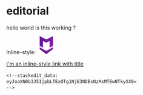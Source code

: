 # editorial
hello world is this working ?

Inline-style: 
![alt text](https://github.com/adam-p/markdown-here/raw/master/src/common/images/icon48.png "Logo Title Text 1")

[I'm an inline-style link with title](https://www.google.com "Google's Homepage")

```
<!--stackedit_data:
eyJoaXN0b3J5IjpbLTExOTg1NjE3NDEsNzMxMTEwNTkyXX0=
-->